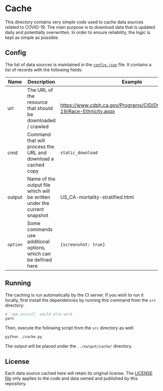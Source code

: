 # Cache
This directory contains very simple code used to cache data sources related to COVID-19. The main
purpose is to download data that is updated daily and potentially overwritten. In order to ensure
reliability, the logic is kept as simple as possible.

## Config
The list of data sources is maintained in the [`config.json`](config.json) file. It contains a list
of records with the following fields:

| Name | Description | Example |
| ---- | ----------- | ------- |
| url | The URL of the resource that should be downloaded / crawled | https://www.cdph.ca.gov/Programs/CID/DCDC/Pages/COVID-19/Race-Ethnicity.aspx |
| cmd | Command that will process the URL and download a cached copy | `static_download` |
| output | Name of the output file which will be written under the current snapshot | US_CA-mortality-stratified.html |
| `option` | Some commands use additional options, which can be defined here | `{screenshot: true}` |

## Running
The caching is run automatically by the CI server. If you wish to run it locally, first install
the dependencies by running this command from the `src` directory:
```sh
# `npm install` would also work
yarn
```

Then, execute the following script from the `src` directory as well:
```sh
python ./cache.py
```

The output will be placed under the `../output/cache/` directory.

## License
Each data source cached here will retain its original license. The [LICENSE file](../../LICENSE)
only applies to the code and data owned and published by this repository.
